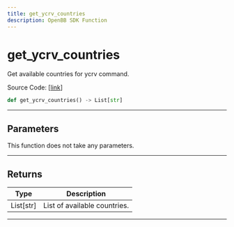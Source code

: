 ```yaml
---
title: get_ycrv_countries
description: OpenBB SDK Function
---
```


# get_ycrv_countries

Get available countries for ycrv command.

Source Code: [[link](https://github.com/OpenBB-finance/OpenBBTerminal/tree/main/openbb_terminal/economy/investingcom_model.py#L285)]

```python
def get_ycrv_countries() -> List[str]
```
---
## Parameters

This function does not take any parameters.

---
## Returns

| Type | Description |
| ---- | ----------- |
| List[str] | List of available countries. |

---
